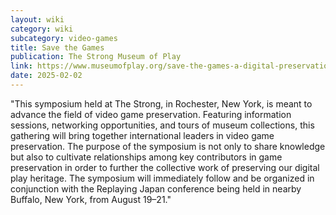 ```yaml
---
layout: wiki
category: wiki
subcategory: video-games
title: Save the Games
publication: The Strong Museum of Play
link: https://www.museumofplay.org/save-the-games-a-digital-preservation-symposium/
date: 2025-02-02
---
```


"This symposium held at The Strong, in Rochester, New York, is meant to advance the field of video game preservation. Featuring information sessions, networking opportunities, and tours of museum collections, this gathering will bring together international leaders in video game preservation. The purpose of the symposium is not only to share knowledge but also to cultivate relationships among key contributors in game preservation in order to further the collective work of preserving our digital play heritage. The symposium will immediately follow and be organized in conjunction with the Replaying Japan conference being held in nearby Buffalo, New York, from August 19–21."
